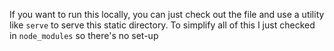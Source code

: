 If you want to run this locally, you can just check out the file and use a utility like `serve` to serve this static directory. To simplify all of this I just checked in `node_modules` so there's no set-up 
